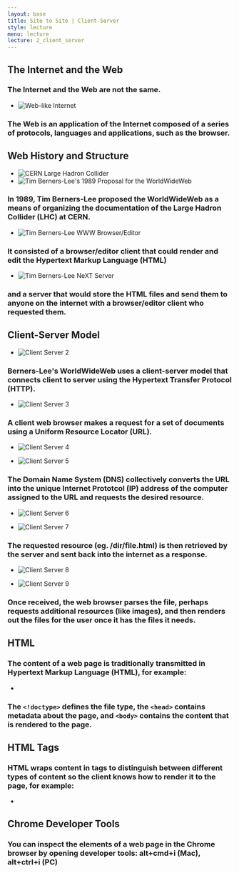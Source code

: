 ```yaml
---
layout: base
title: Site to Site | Client-Server
style: lecture
menu: lecture
lecture: 2_client_server
---
```

## The Internet and the Web

### The Internet and the Web are not the same.

*	![Web-like Internet](https://raw.github.com/site2site/site2site.github.io/master/images/lectures/week2/imageOfTheInternet_650px.png)

### The Web is an application of the Internet composed of a series of protocols, languages and applications, such as the browser.

## Web History and Structure

*	![CERN Large Hadron Collider](http://www.webassite.com/lectures/img/CERN_LHCaerialwest.jpg)
*	![Tim Berners-Lee's 1989 Proposal for the WorldWideWeb](http://info.cern.ch/images/proposal.gif)

### In 1989, Tim Berners-Lee proposed the WorldWideWeb as a means of organizing the documentation of the Large Hadron Collider (LHC) at CERN.

*	![Tim Berners-Lee WWW Browser/Editor](http://www.webassite.com/lectures/img/1989_NextEditorBW.gif)

### It consisted of a browser/editor client that could render and edit the Hypertext Markup Language (HTML)


*	![Tim Berners-Lee NeXT Server](http://www.webassite.com/lectures/img/1989_TBL_NeXT.jpg)

### and a server that would store the HTML files and send them to anyone on the internet with a browser/editor client who requested them.


## Client-Server Model

*   ![Client Server 2](https://raw.github.com/site2site/site2site.github.io/master/images/lectures/client-server-model/client-server-2.gif)

### Berners-Lee's WorldWideWeb uses a client-server model that connects client to server using the Hypertext Transfer Protocol (HTTP).

*   ![Client Server 3](https://raw.github.com/site2site/site2site.github.io/master/images/lectures/client-server-model/client-server-3.gif)

### A client web browser makes a request for a set of documents using a Uniform Resource Locator (URL).

*   ![Client Server 4](https://raw.github.com/site2site/site2site.github.io/master/images/lectures/client-server-model/client-server-4.gif)

*	![Client Server 5](https://raw.github.com/site2site/site2site.github.io/master/images/lectures/client-server-model/client-server-5.gif)

###  The Domain Name System (DNS) collectively converts the URL into the unique Internet Prototcol (IP) address of the computer assigned to the URL and requests the desired resource.

*	![Client Server 6](https://raw.github.com/site2site/site2site.github.io/master/images/lectures/client-server-model/client-server-6.gif)

*	![Client Server 7](https://raw.github.com/site2site/site2site.github.io/master/images/lectures/client-server-model/client-server-7.gif)

### The requested resource (eg. /dir/file.html) is then retrieved by the server and sent back into the internet as a response.

*	![Client Server 8](https://raw.github.com/site2site/site2site.github.io/master/images/lectures/client-server-model/client-server-8.gif)

*	![Client Server 9](https://raw.github.com/site2site/site2site.github.io/master/images/lectures/client-server-model/client-server-9.gif)

### Once received, the web browser parses the file, perhaps requests additional resources (like images), and then renders out the files for the user once it has the files it needs.


## HTML

### The content of a web page is traditionally transmitted in Hypertext Markup Language (HTML), for example:

*	<script src="https://gist.github.com/troyth/6271084.js"></script>

### The `<!doctype>` defines the file type, the `<head>` contains metadata about the page, and `<body>` contains the content that is rendered to the page.

## HTML Tags

### HTML wraps content in tags to distinguish between different types of content so the client knows how to render it to the page, for example:

*	<script src="https://gist.github.com/griffiths/1658418.js"></script>

## Chrome Developer Tools

### You can inspect the elements of a web page in the Chrome browser by opening developer tools: alt+cmd+i (Mac), alt+ctrl+i (PC)


